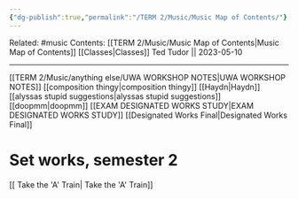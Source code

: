 ```yaml
---
{"dg-publish":true,"permalink":"/TERM 2/Music/Music Map of Contents/"}
---
```


Related: #music 
Contents: [[TERM 2/Music/Music Map of Contents\|Music Map of Contents]]
[[Classes\|Classes]]
Ted Tudor || 2023-05-10
***
[[TERM 2/Music/anything else/UWA WORKSHOP NOTES\|UWA WORKSHOP NOTES]]
[[composition thingy\|composition thingy]]
[[Haydn\|Haydn]]
[[alyssas stupid suggestions\|alyssas stupid suggestions]]
[[doopmm\|doopmm]]
[[EXAM DESIGNATED WORKS STUDY\|EXAM DESIGNATED WORKS STUDY]]
[[Designated Works Final\|Designated Works Final]]




# Set works, semester 2 
[[ Take the 'A' Train\| Take the 'A' Train]]
